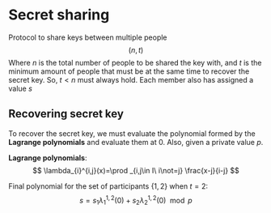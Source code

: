 # Secret sharing
Protocol to share keys between multiple people
$$
(n,t)
$$
Where $n$ is the total number of people to be shared the key with, and $t$ is the minimum amount of people that must be at the same time to recover the secret key. So, $t<n$ must always hold. 
Each member also has assigned a value $s$ 

## Recovering secret key
To recover the secret key, we must evaluate the polynomial formed by the **Lagrange polynomials** and evaluate them at $0$. Also, given a private value $p$.

**Lagrange polynomials**: 
$$
\lambda_{i}^{i,j}(x)=\prod
_{i,j\in I\ i\not=j}
\frac{x-j}{i-j}
$$

Final polynomial for the set of participants $\{1,2\}$ when $t=2$:
$$
s=s_1\lambda_{1}^{1,2}(0)+s_2\lambda_{2}^{1,2}(0)\mod p
$$

